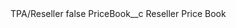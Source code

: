 <?xml version="1.0" encoding="UTF-8"?>
<CustomMetadata xmlns="http://soap.sforce.com/2006/04/metadata" xmlns:xsi="http://www.w3.org/2001/XMLSchema-instance" xmlns:xsd="http://www.w3.org/2001/XMLSchema">
    <label>TPA/Reseller</label>
    <protected>false</protected>
    <values>
        <field>PriceBook__c</field>
        <value xsi:type="xsd:string">Reseller Price Book</value>
    </values>
</CustomMetadata>
